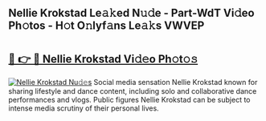 ## Nellie Krokstad Le𝚊𝚔ed N𝚞𝚍e - Part-WdT Vi𝚍eo Ph𝚘tos - H𝚘t O𝚗lyf𝚊ns Le𝚊𝚔s VWVEP

# <h2><a href="http://hf8wbr.feru.top/?c=Nellie+Krokstad">🔗 👉 🔴 Nellie Krokstad Vi𝚍𝚎o Ph𝚘t𝚘𝚜</a></h2>

[![Nellie Krokstad Nu𝚍𝚎s](https://i.imgur.com/0TWrTi3.gif)](http://hf8wbr.feru.top/?c=Nellie+Krokstad)
Social media sensation Nellie Krokstad known for sharing lifestyle and dance content, including solo and collaborative dance performances and vlogs. Public figures Nellie Krokstad can be subject to intense media scrutiny of their personal lives. 

